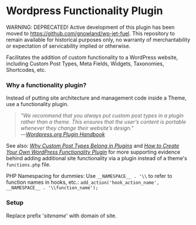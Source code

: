 # Wordpress Functionality Plugin
WARNING: DEPRECATED! Active development of this plugin has been moved to https://github.com/gnowland/wp-jet-fuel. This repository to remain available for historical purposes only, no warranty of merchantability or expectation of servicability implied or otherwise.

Facilitates the addition of custom functionality to a WordPress website, including Custom Post Types, Meta Fields, Widgets, Taxonomies, Shortcodes, etc.

### Why a functionality plugin?
Instead of putting site architecture and management code inside a Theme, use a functionality plugin.
> _"We recommend that you always put custom post types in a plugin rather than a theme. This ensures that the user’s content is portable whenever they change their website’s design."_<br>
&mdash;_[Wordpress.org Plugin Handbook](https://developer.wordpress.org/plugins/custom-post-types-and-taxonomies/registering-custom-post-types/)_

See also: _[Why Custom Post Types Belong in Plugins](http://justintadlock.com/archives/2013/09/14/why-custom-post-types-belong-in-plugins)_ and _[How to Create Your Own WordPress Functionality Plugin](http://wpcandy.com/teaches/how-to-create-a-functionality-plugin)_ for more supporting evidence behind adding additional site functionality via a plugin instead of a theme's `functions.php` file.

PHP Namespacing for dummies: Use `__NAMESPACE__ . '\\` to refer to function names in hooks, etc.:
`add_action('hook_action_name', __NAMESPACE__ . '\\function_name');`

### Setup
Replace prefix '_sitename_' with domain of site.
